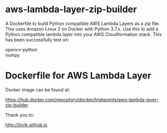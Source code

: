 # aws-lambda-layer-zip-builder

A Dockerfile to build Python compatible AWS Lambda Layers as a zip file. This uses Amazon Linux 2 on Docker with Python 3.7.x. Use this to add a Python compatible lambda layer into your AWS Cloudformation stack. This has been successfully test on:

opencv-python  
numpy

# Dockerfile for AWS Lambda Layer

Docker image can be found at:

https://hub.docker.com/repository/docker/highpoints/aws-lambda-layer-zip-builder


Thank you to:

http://tiivik.github.io
